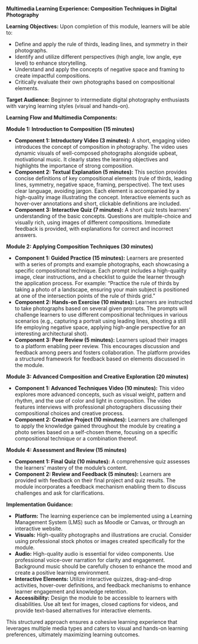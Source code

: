 **Multimedia Learning Experience: Composition Techniques in Digital Photography**

**Learning Objectives:** Upon completion of this module, learners will be able to:

* Define and apply the rule of thirds, leading lines, and symmetry in their photographs.
* Identify and utilize different perspectives (high angle, low angle, eye level) to enhance storytelling.
* Understand and apply the concepts of negative space and framing to create impactful compositions.
* Critically evaluate their own photographs based on compositional elements.


**Target Audience:** Beginner to intermediate digital photography enthusiasts with varying learning styles (visual and hands-on).


**Learning Flow and Multimedia Components:**

**Module 1: Introduction to Composition (15 minutes)**

* **Component 1:  Introductory Video (3 minutes):**  A short, engaging video introduces the concept of composition in photography.  The video uses dynamic visuals of well-composed photographs alongside upbeat, motivational music.  It clearly states the learning objectives and highlights the importance of strong composition.
* **Component 2: Textual Explanation (5 minutes):** This section provides concise definitions of key compositional elements (rule of thirds, leading lines, symmetry, negative space, framing, perspective).  The text uses clear language, avoiding jargon.  Each element is accompanied by a high-quality image illustrating the concept.  Interactive elements such as hover-over annotations and short, clickable definitions are included.
* **Component 3: Interactive Quiz (7 minutes):** A short quiz tests learners' understanding of the basic concepts. Questions are multiple-choice and visually rich, using images of different compositions. Immediate feedback is provided, with explanations for correct and incorrect answers.


**Module 2:  Applying Composition Techniques (30 minutes)**

* **Component 1:  Guided Practice (15 minutes):** Learners are presented with a series of prompts and example photographs, each showcasing a specific compositional technique.  Each prompt includes a high-quality image, clear instructions, and a checklist to guide the learner through the application process.  For example: “Practice the rule of thirds by taking a photo of a landscape, ensuring your main subject is positioned at one of the intersection points of the rule of thirds grid.”
* **Component 2: Hands-on Exercise (10 minutes):** Learners are instructed to take photographs based on several given prompts.  The prompts will challenge learners to use different compositional techniques in various scenarios (e.g., capturing a portrait using leading lines, shooting a still life employing negative space, applying high-angle perspective for an interesting architectural shot).
* **Component 3: Peer Review (5 minutes):** Learners upload their images to a platform enabling peer review.  This encourages discussion and feedback among peers and fosters collaboration. The platform provides a structured framework for feedback based on elements discussed in the module.


**Module 3: Advanced Composition and Creative Exploration (20 minutes)**

* **Component 1:  Advanced Techniques Video (10 minutes):**  This video explores more advanced concepts, such as visual weight, pattern and rhythm, and the use of color and light in composition.  The video features interviews with professional photographers discussing their compositional choices and creative process.
* **Component 2:  Creative Project (10 minutes):**  Learners are challenged to apply the knowledge gained throughout the module by creating a photo series based on a self-chosen theme, focusing on a specific compositional technique or a combination thereof.


**Module 4: Assessment and Review (15 minutes)**

* **Component 1:  Final Quiz (10 minutes):** A comprehensive quiz assesses the learners' mastery of the module’s content.
* **Component 2:  Review and Feedback (5 minutes):**  Learners are provided with feedback on their final project and quiz results.  The module incorporates a feedback mechanism enabling them to discuss challenges and ask for clarifications.

**Implementation Guidance:**

* **Platform:** The learning experience can be implemented using a Learning Management System (LMS) such as Moodle or Canvas, or through an interactive website.
* **Visuals:**  High-quality photographs and illustrations are crucial.  Consider using professional stock photos or images created specifically for the module.
* **Audio:** High-quality audio is essential for video components.  Use professional voice-over narration for clarity and engagement. Background music should be carefully chosen to enhance the mood and create a positive learning environment.
* **Interactive Elements:** Utilize interactive quizzes, drag-and-drop activities, hover-over definitions, and feedback mechanisms to enhance learner engagement and knowledge retention.
* **Accessibility:** Design the module to be accessible to learners with disabilities. Use alt text for images, closed captions for videos, and provide text-based alternatives for interactive elements.

This structured approach ensures a cohesive learning experience that leverages multiple media types and caters to visual and hands-on learning preferences, ultimately maximizing learning outcomes.